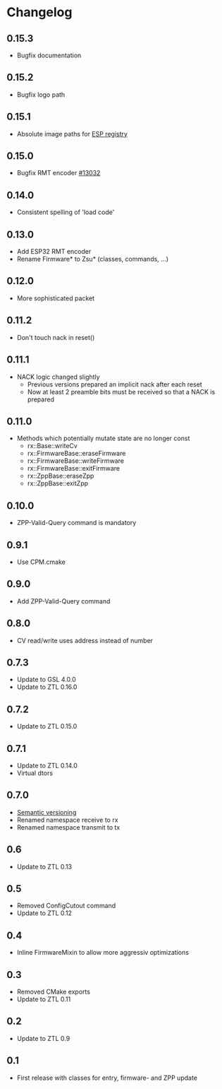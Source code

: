 # Changelog

## 0.15.3
- Bugfix documentation

## 0.15.2
- Bugfix logo path

## 0.15.1
- Absolute image paths for [ESP registry](https://components.espressif.com/)

## 0.15.0
- Bugfix RMT encoder [#13032](https://github.com/espressif/esp-idf/issues/13032)

## 0.14.0
- Consistent spelling of 'load code'

## 0.13.0
- Add ESP32 RMT encoder
- Rename Firmware* to Zsu* (classes, commands, ...)

## 0.12.0
- More sophisticated packet

## 0.11.2
- Don't touch nack in reset()

## 0.11.1
- NACK logic changed slightly
  - Previous versions prepared an implicit nack after each reset
  - Now at least 2 preamble bits must be received so that a NACK is prepared

## 0.11.0
- Methods which potentially mutate state are no longer const
  - rx::Base::writeCv
  - rx::FirmwareBase::eraseFirmware
  - rx::FirmwareBase::writeFirmware
  - rx::FirmwareBase::exitFirmware
  - rx::ZppBase::eraseZpp
  - rx::ZppBase::exitZpp

## 0.10.0
- ZPP-Valid-Query command is mandatory

## 0.9.1
- Use CPM.cmake

## 0.9.0
- Add ZPP-Valid-Query command

## 0.8.0
- CV read/write uses address instead of number

## 0.7.3
- Update to GSL 4.0.0
- Update to ZTL 0.16.0

## 0.7.2
- Update to ZTL 0.15.0

## 0.7.1
- Update to ZTL 0.14.0
- Virtual dtors

## 0.7.0
- [Semantic versioning](https://semver.org)
- Renamed namespace receive to rx
- Renamed namespace transmit to tx

## 0.6
- Update to ZTL 0.13

## 0.5
- Removed ConfigCutout command
- Update to ZTL 0.12

## 0.4
- Inline FirmwareMixin to allow more aggressiv optimizations

## 0.3
- Removed CMake exports
- Update to ZTL 0.11

## 0.2
- Update to ZTL 0.9

## 0.1
- First release with classes for entry, firmware- and ZPP update